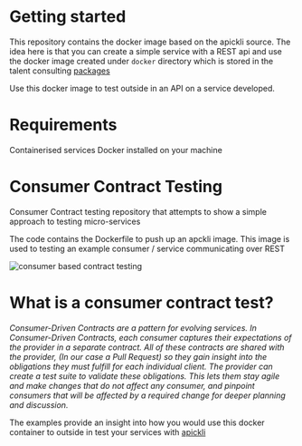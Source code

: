 
# Getting started

This repository contains the docker image based on the apickli source. The idea here is that you can create a simple service with a REST api and 
use the docker image created under `docker` directory which is stored in the talent consulting [packages](https://github.com/talentconsulting/consumer-based-contract-testing/pkgs/container/engineering.consumer-based-contract-testing)

Use this docker image to test outside in an API on a service developed.

# Requirements

Containerised services
Docker installed on your machine

# Consumer Contract Testing

Consumer Contract testing repository that attempts to show a simple approach to testing micro-services 

The code contains the Dockerfile to push up an apckli image. This image is used to testing an 
example consumer / service communicating over REST

![consumer based contract testing](https://github.com/talentconsulting/engineering.consumer-based-contract-testing/blob/main/contract%20testing.drawio.png)

# What is a consumer contract test?

_Consumer-Driven Contracts are a pattern for evolving services. In Consumer-Driven Contracts, each consumer captures 
their expectations of the provider in a separate contract. All of these contracts are shared with the provider,
(In our case a Pull Request) so they gain insight into the obligations they must fulfill for each individual client. 
The provider can create a test suite to validate these obligations. This lets them stay agile and make changes that do 
not affect any consumer, and pinpoint consumers that will be affected by a required change for deeper planning and discussion._

The examples provide an insight into how you would use this docker container to outside in test your services with [apickli](https://github.com/apickli/apickli)